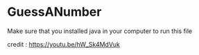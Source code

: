 # GuessANumber

Make sure that you installed java in your computer to run this file

credit :
https://youtu.be/hW_Sk4MdVuk
